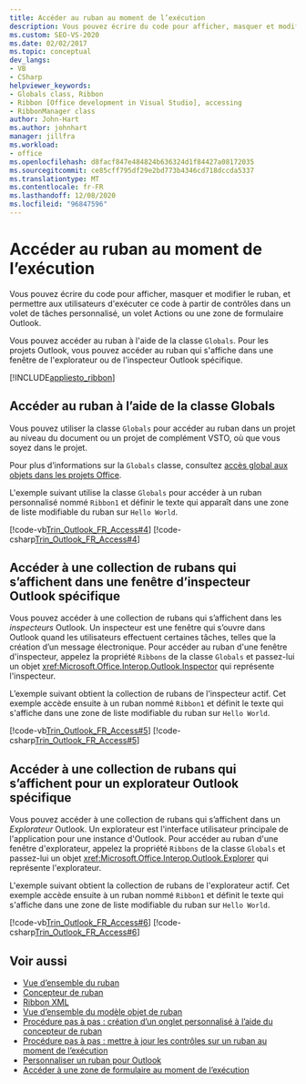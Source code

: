 ```yaml
---
title: Accéder au ruban au moment de l’exécution
description: Vous pouvez écrire du code pour afficher, masquer et modifier le ruban, et permettre aux utilisateurs d'exécuter ce code à partir de contrôles dans un volet de tâches personnalisé, un volet Actions ou une zone de formulaire Outlook.
ms.custom: SEO-VS-2020
ms.date: 02/02/2017
ms.topic: conceptual
dev_langs:
- VB
- CSharp
helpviewer_keywords:
- Globals class, Ribbon
- Ribbon [Office development in Visual Studio], accessing
- RibbonManager class
author: John-Hart
ms.author: johnhart
manager: jillfra
ms.workload:
- office
ms.openlocfilehash: d8facf847e484824b636324d1f84427a08172035
ms.sourcegitcommit: ce85cff795df29e2bd773b4346cd718dccda5337
ms.translationtype: MT
ms.contentlocale: fr-FR
ms.lasthandoff: 12/08/2020
ms.locfileid: "96847596"
---
```

# <a name="access-the-ribbon-at-run-time"></a>Accéder au ruban au moment de l’exécution
  Vous pouvez écrire du code pour afficher, masquer et modifier le ruban, et permettre aux utilisateurs d'exécuter ce code à partir de contrôles dans un volet de tâches personnalisé, un volet Actions ou une zone de formulaire Outlook.

 Vous pouvez accéder au ruban à l'aide de la classe `Globals`. Pour les projets Outlook, vous pouvez accéder au ruban qui s'affiche dans une fenêtre de l'explorateur ou de l'inspecteur Outlook spécifique.

 [!INCLUDE[appliesto_ribbon](../vsto/includes/appliesto-ribbon-md.md)]

## <a name="access-the-ribbon-by-using-the-globals-class"></a>Accéder au ruban à l’aide de la classe Globals
 Vous pouvez utiliser la classe `Globals` pour accéder au ruban dans un projet au niveau du document ou un projet de complément VSTO, où que vous soyez dans le projet.

 Pour plus d’informations sur la `Globals` classe, consultez [accès global aux objets dans les projets Office](../vsto/global-access-to-objects-in-office-projects.md).

 L'exemple suivant utilise la classe `Globals` pour accéder à un ruban personnalisé nommé `Ribbon1` et définir le texte qui apparaît dans une zone de liste modifiable du ruban sur `Hello World`.

 [!code-vb[Trin_Outlook_FR_Access#4](../vsto/codesnippet/VisualBasic/Trin_Outlook_FR_Access_O12/ThisAddIn.vb#4)]
 [!code-csharp[Trin_Outlook_FR_Access#4](../vsto/codesnippet/CSharp/Trin_Outlook_FR_Access_O12/ThisAddIn.cs#4)]

## <a name="access-a-collection-of-ribbons-that-appear-in-a-specific-outlook-inspector-window"></a>Accéder à une collection de rubans qui s’affichent dans une fenêtre d’inspecteur Outlook spécifique
 Vous pouvez accéder à une collection de rubans qui s’affichent dans les *inspecteurs* Outlook. Un inspecteur est une fenêtre qui s’ouvre dans Outlook quand les utilisateurs effectuent certaines tâches, telles que la création d’un message électronique. Pour accéder au ruban d'une fenêtre d'inspecteur, appelez la propriété `Ribbons` de la classe `Globals` et passez-lui un objet <xref:Microsoft.Office.Interop.Outlook.Inspector> qui représente l'inspecteur.

 L’exemple suivant obtient la collection de rubans de l’inspecteur actif. Cet exemple accède ensuite à un ruban nommé `Ribbon1` et définit le texte qui s'affiche dans une zone de liste modifiable du ruban sur `Hello World`.

 [!code-vb[Trin_Outlook_FR_Access#5](../vsto/codesnippet/VisualBasic/Trin_Outlook_FR_Access_O12/ThisAddIn.vb#5)]
 [!code-csharp[Trin_Outlook_FR_Access#5](../vsto/codesnippet/CSharp/Trin_Outlook_FR_Access_O12/ThisAddIn.cs#5)]

## <a name="access-a-collection-of-ribbons-that-appear-for-a-specific-outlook-explorer"></a>Accéder à une collection de rubans qui s’affichent pour un explorateur Outlook spécifique
 Vous pouvez accéder à une collection de rubans qui s’affichent dans un *Explorateur* Outlook. Un explorateur est l'interface utilisateur principale de l'application pour une instance d'Outlook. Pour accéder au ruban d'une fenêtre d'explorateur, appelez la propriété `Ribbons` de la classe `Globals` et passez-lui un objet <xref:Microsoft.Office.Interop.Outlook.Explorer> qui représente l'explorateur.

 L'exemple suivant obtient la collection de rubans de l'explorateur actif. Cet exemple accède ensuite à un ruban nommé `Ribbon1` et définit le texte qui s'affiche dans une zone de liste modifiable du ruban sur `Hello World`.

 [!code-vb[Trin_Outlook_FR_Access#6](../vsto/codesnippet/VisualBasic/Trin_Outlook_FR_Access_O12/ThisAddIn.vb#6)]
 [!code-csharp[Trin_Outlook_FR_Access#6](../vsto/codesnippet/CSharp/Trin_Outlook_FR_Access_O12/ThisAddIn.cs#6)]

## <a name="see-also"></a>Voir aussi
- [Vue d’ensemble du ruban](../vsto/ribbon-overview.md)
- [Concepteur de ruban](../vsto/ribbon-designer.md)
- [Ribbon XML](../vsto/ribbon-xml.md)
- [Vue d’ensemble du modèle objet de ruban](../vsto/ribbon-object-model-overview.md)
- [Procédure pas à pas : création d’un onglet personnalisé à l’aide du concepteur de ruban](../vsto/walkthrough-creating-a-custom-tab-by-using-the-ribbon-designer.md)
- [Procédure pas à pas : mettre à jour les contrôles sur un ruban au moment de l’exécution](../vsto/walkthrough-updating-the-controls-on-a-ribbon-at-run-time.md)
- [Personnaliser un ruban pour Outlook](../vsto/customizing-a-ribbon-for-outlook.md)
- [Accéder à une zone de formulaire au moment de l’exécution](../vsto/accessing-a-form-region-at-run-time.md)
